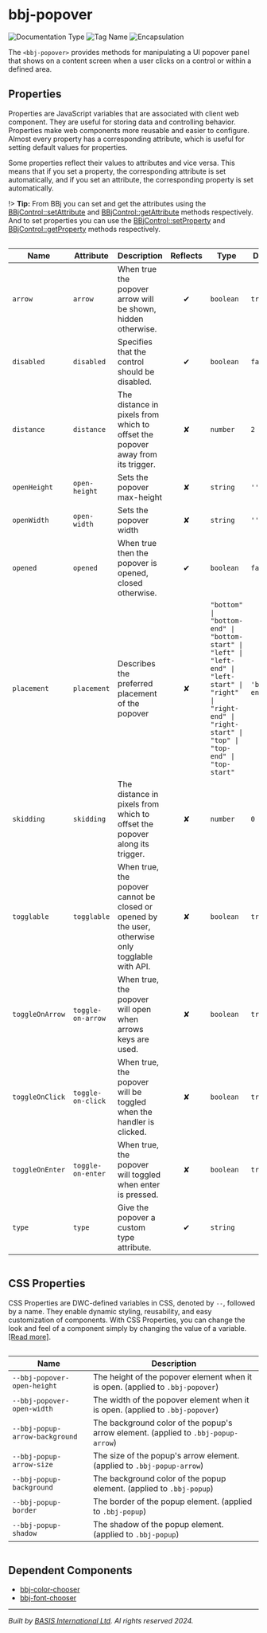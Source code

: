 # bbj-popover
![Documentation Type](https://img.shields.io/badge/Documentation-dwc-%23006aff) ![Tag Name](https://img.shields.io/badge/Component-bbj--popover-%23006aff)  ![Encapsulation](https://img.shields.io/badge/Encapsulation-scoped-%23006aff)

The `<bbj-popover>` provides methods for manipulating a UI popover panel that shows on a content screen
when a user clicks on a control or within a defined area.


## Properties 


Properties are JavaScript variables that are associated with client web component.
They are useful for storing data and controlling behavior. Properties make web components more reusable and easier to configure.
Almost every property has a corresponding attribute, which is useful for setting default values for properties.

Some properties reflect their values to attributes and vice versa. This means that if you set a property, the corresponding attribute is set automatically, and if you set an attribute, the corresponding property is set automatically.

!> **Tip:** From BBj you can set and get the attributes using the [BBjControl::setAttribute](https://documentation.basis.cloud/BASISHelp/WebHelp/bbjobjects/SysGui/bbjcontrol/BBjControl_setAttribute.htm)
and [BBjControl::getAttribute](https://documentation.basis.cloud/BASISHelp/WebHelp/bbjobjects/SysGui/bbjcontrol/BBjControl_getAttribute.htm) methods respectively.
And to set properties you can use the [BBjControl::setProperty](https://documentation.basis.cloud/BASISHelp/WebHelp/bbjobjects/SysGui/bbjcontrol/BBjControl_setProperty.htm) and [BBjControl::getProperty](https://documentation.basis.cloud/BASISHelp/WebHelp/bbjobjects/SysGui/bbjcontrol/BBjControl_getProperty.htm) methods respectively.
<div style="overflow-x: auto;">

| Name              | Attribute           | Description                                                                                       | Reflects | Type                                                                                                                                                                   | Default          |
| ----------------- | ------------------- | ------------------------------------------------------------------------------------------------- | :------: | ---------------------------------------------------------------------------------------------------------------------------------------------------------------------- | ---------------- |
| ``arrow``         | ``arrow``           | When true the popover arrow will be shown, hidden otherwise.                                      | &#x2714; | ``boolean``                                                                                                                                                            | ``true``         |
| ``disabled``      | ``disabled``        | Specifies that the control should be disabled.                                                    | &#x2714; | ``boolean``                                                                                                                                                            | ``false``        |
| ``distance``      | ``distance``        | The distance in pixels from which to offset the popover away from its trigger.                    | &#x2718; | ``number``                                                                                                                                                             | ``2``            |
| ``openHeight``    | ``open-height``     | Sets the popover max-height                                                                       | &#x2718; | ``string``                                                                                                                                                             | ``''``           |
| ``openWidth``     | ``open-width``      | Sets the popover width                                                                            | &#x2718; | ``string``                                                                                                                                                             | ``''``           |
| ``opened``        | ``opened``          | When true then the popover is opened, closed otherwise.                                           | &#x2714; | ``boolean``                                                                                                                                                            | ``false``        |
| ``placement``     | ``placement``       | Describes the preferred placement of the popover                                                  | &#x2718; | ``"bottom" \| "bottom-end" \| "bottom-start" \| "left" \| "left-end" \| "left-start" \| "right" \| "right-end" \| "right-start" \| "top" \| "top-end" \| "top-start"`` | ``'bottom-end'`` |
| ``skidding``      | ``skidding``        | The distance in pixels from which to offset the popover along its trigger.                        | &#x2718; | ``number``                                                                                                                                                             | ``0``            |
| ``togglable``     | ``togglable``       | When true, the popover cannot be closed or opened by the user, otherwise only togglable with API. | &#x2718; | ``boolean``                                                                                                                                                            | ``true``         |
| ``toggleOnArrow`` | ``toggle-on-arrow`` | When true, the popover will open when arrows keys are used.                                       | &#x2718; | ``boolean``                                                                                                                                                            | ``true``         |
| ``toggleOnClick`` | ``toggle-on-click`` | When true, the popover will be toggled when the handler is clicked.                               | &#x2718; | ``boolean``                                                                                                                                                            | ``true``         |
| ``toggleOnEnter`` | ``toggle-on-enter`` | When true, the popover will toggled when enter is pressed.                                        | &#x2718; | ``boolean``                                                                                                                                                            | ``true``         |
| ``type``          | ``type``            | Give the popover a custom type attribute.                                                         | &#x2714; | ``string``                                                                                                                                                             |                  |


</div>

## CSS Properties


CSS Properties are DWC-defined variables in CSS, denoted by `--`, followed by a name.
They enable dynamic styling, reusability, and easy customization of components.
With CSS Properties, you can change the look and feel of a component simply by changing the value of a variable.
[[Read more]](theme-engine/css-variables).
<div style="overflow-x: auto;">

| Name                             | Description                                                                          |
| -------------------------------- | ------------------------------------------------------------------------------------ |
| ``--bbj-popover-open-height``    | The height of the popover element when it is open. (applied to ``.bbj-popover``)     |
| ``--bbj-popover-open-width``     | The width of the popover element when it is open. (applied to ``.bbj-popover``)      |
| ``--bbj-popup-arrow-background`` | The background color of the popup's arrow element. (applied to ``.bbj-popup-arrow``) |
| ``--bbj-popup-arrow-size``       | The size of the popup's arrow element. (applied to ``.bbj-popup-arrow``)             |
| ``--bbj-popup-background``       | The background color of the popup element. (applied to ``.bbj-popup``)               |
| ``--bbj-popup-border``           | The border of the popup element. (applied to ``.bbj-popup``)                         |
| ``--bbj-popup-shadow``           | The shadow of the popup element. (applied to ``.bbj-popup``)                         |


</div>

## Dependent Components

- [bbj-color-chooser](web-components/bbj-color-chooser.md)
- [bbj-font-chooser](web-components/bbj-font-chooser.md)


----------------------------------------------
*Built by [BASIS International Ltd](https://www.basis.cloud/). Al rights reserved 2024.*
